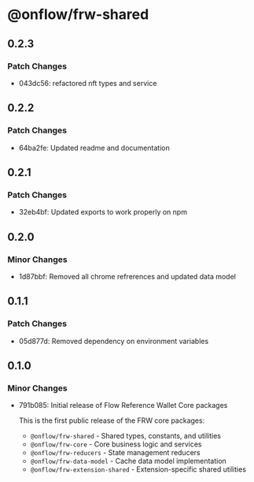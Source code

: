# @onflow/frw-shared

## 0.2.3

### Patch Changes

- 043dc56: refactored nft types and service

## 0.2.2

### Patch Changes

- 64ba2fe: Updated readme and documentation

## 0.2.1

### Patch Changes

- 32eb4bf: Updated exports to work properly on npm

## 0.2.0

### Minor Changes

- 1d87bbf: Removed all chrome refrerences and updated data model

## 0.1.1

### Patch Changes

- 05d877d: Removed dependency on environment variables

## 0.1.0

### Minor Changes

- 791b085: Initial release of Flow Reference Wallet Core packages

  This is the first public release of the FRW core packages:
  - `@onflow/frw-shared` - Shared types, constants, and utilities
  - `@onflow/frw-core` - Core business logic and services
  - `@onflow/frw-reducers` - State management reducers
  - `@onflow/frw-data-model` - Cache data model implementation
  - `@onflow/frw-extension-shared` - Extension-specific shared utilities
